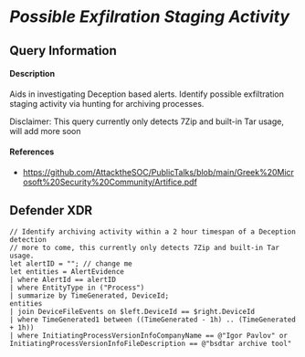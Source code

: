 # *Possible Exfilration Staging Activity*

## Query Information
#### Description
Aids in investigating Deception based alerts. Identify possible exfiltration staging activity via hunting for archiving processes.

Disclaimer: This query currently only detects 7Zip and built-in Tar usage, will add more soon

#### References
- https://github.com/AttacktheSOC/PublicTalks/blob/main/Greek%20Microsoft%20Security%20Community/Artifice.pdf

## Defender XDR
```KQL// Deception triage: Exfil
// Identify archiving activity within a 2 hour timespan of a Deception detection
// more to come, this currently only detects 7Zip and built-in Tar usage.
let alertID = ""; // change me
let entities = AlertEvidence
| where AlertId == alertID
| where EntityType in ("Process")
| summarize by TimeGenerated, DeviceId;
entities
| join DeviceFileEvents on $left.DeviceId == $right.DeviceId
| where TimeGenerated1 between ((TimeGenerated - 1h) .. (TimeGenerated + 1h))
| where InitiatingProcessVersionInfoCompanyName == @"Igor Pavlov" or InitiatingProcessVersionInfoFileDescription == @"bsdtar archive tool"
```
